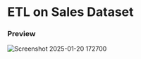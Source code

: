 # ETL on Sales Dataset 
### Preview
![Screenshot 2025-01-20 172700](https://github.com/user-attachments/assets/c436d6ec-1d2f-4ba3-9fea-a46358e97870)
